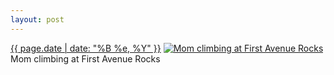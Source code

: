 ```yaml
---
layout: post
---
```


<p>
  <time><a href="/418">{{ page.date | date: "%B %e, %Y" }}</a></time>
  <a href="/418"><img src="{{ site.assets_url }}/418-640.jpg" srcset="{{ site.assets_url }}/418-1280.jpg 1280w, {{ site.assets_url }}/418-960.jpg 960w, {{ site.assets_url }}/418-640.jpg 640w, {{ site.assets_url }}/418-320.jpg 320w" sizes="(min-width: 700px) 50vw, calc(100vw - 2rem)" alt="Mom climbing at First Avenue Rocks" /></a>
  <span>Mom climbing at First Avenue Rocks</span>
</p>
